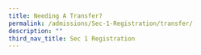 ```yaml
---
title: Needing A Transfer?
permalink: /admissions/Sec-1-Registration/transfer/
description: ""
third_nav_title: Sec 1 Registration
---
```

